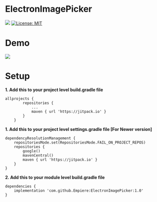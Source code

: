 # ElectronImagePicker

[![](https://jitpack.io/v/Empiere/ElectronImagePicker.svg)](https://jitpack.io/#Empiere/ElectronImagePicker)
[![License: MIT](https://img.shields.io/badge/License-MIT-yellow.svg)](https://opensource.org/licenses/MIT)

# Demo
![](https://github.com/Empiere/ElectronImagePicker/blob/main/readme_data/Image_Picker_Banner.gif)

# Setup
**1. Add this to your project level build.gradle file**

```
allprojects {
		repositories {
			...
			maven { url 'https://jitpack.io' }
		}
	}
```
**1. Add this to your project level settings.gradle file [For Newer version]**
```
dependencyResolutionManagement {
    repositoriesMode.set(RepositoriesMode.FAIL_ON_PROJECT_REPOS)
    repositories {
        google()
        mavenCentral()
        maven { url 'https://jitpack.io' }
    }
}
```

**2. Add this to your module level build.gradle file**

```
dependencies {
    implementation 'com.github.Empiere:ElectronImagePicker:1.0'
}
```


